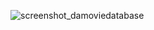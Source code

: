 ![screenshot_damoviedatabase](https://github.com/the-hive-resistance/fed22-js2-uppgift-2-eli-ennab/assets/113445468/cb2f5d3c-8685-4985-88f9-cc48657587d5)
